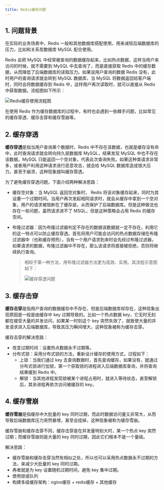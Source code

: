 ```yaml
---
title: Redis缓存问题
---
```


## 1. 问题背景

在实际的业务场景中，Redis 一般和其他数据库搭配使用，用来减轻后端数据库的压力，比如和关系型数据库 MySQL 配合使用。

Redis 会把 MySQL 中经常被查询的数据缓存起来，比如热点数据，这样当用户来访问的时候，就不需要到 MySQL 中去查询了，而是直接获取 Redis 中的缓存数据，从而降低了后端数据库的读取压力。如果说用户查询的数据 Redis 没有，此时用户的查询请求就会转到 MySQL 数据库，当 MySQL 将数据返回给客户端时，同时会将数据缓存到 Redis 中，这样用户再次读取时，就可以直接从 Redis 中获取数据。流程图如下所示：

![Redis缓存使用流程图](https://figure-bed.chua-n.com/数据库/Redis/1K924O02-0.gif)

在使用 Redis 作为缓存数据库的过程中，有时也会遇到一些棘手问题，比如常见的缓存穿透、缓存击穿和缓存雪崩等。

## 2. 缓存穿透

**缓存穿透**是指当用户查询某个数据时，Redis 中不存在该数据，也就是缓存没有命中，此时查询请求就会转向持久层数据库 MySQL，结果发现 MySQL 中也不存在该数据，MySQL 只能返回一个空对象，代表此次查询失败。如果这种类请求非常多，或者用户利用这种请求进行恶意攻击，就会给 MySQL 数据库造成很大压力，甚至于崩溃，这种现象就叫缓存穿透。

为了避免缓存穿透问题，下面介绍两种解决思路：

- 缓存空对象：当 MySQL 返回空对象时， Redis 将该对象缓存起来，同时为其设置一个过期时间。当用户再次发起相同请求时，就会从缓存中拿到一个空对象，用户的请求被阻断在了缓存层，从而保护了后端数据库。但是这种做法也存在一些问题，虽然请求进不了 MSQL，但是这种策略会占用 Redis 的缓存空间。

- 布隆过滤器：因为布隆过滤器判定不存在的数据该数据就一定不存在，利用它的这一特点可以防止缓存穿透。首先将用户可能会访问的热点数据存储在布隆过滤器中（也称缓存预热），当有一个用户请求到来时会先经过布隆过滤器，如果请求的数据，布隆过滤器中不存在，那么该请求将直接被拒绝，否则将继续执行查询。

  > 相较于第一种方法，用布隆过滤器方法更为高效、实用。其流程示意图如下：
  >
  > ![缓存穿透问题](https://figure-bed.chua-n.com/数据库/Redis/1K924O21-1.gif)

## 3. 缓存击穿

**缓存击穿**是指用户查询的数据缓存中不存在，但是后端数据库却存在，这种现象出现原因是一般是由缓存中 key 过期导致的。比如一个热点数据 key，它无时无刻都在接受大量的并发访问，如果某一时刻这个 key 突然失效了，就致使大量的并发请求进入后端数据库，导致其压力瞬间增大，这种现象被称为缓存击穿。

缓存击穿的解决思路：

- 改变过期时间：设置热点数据永不过期等。
- 分布式锁：采用分布式锁的方法，重新设计缓存的使用方式，过程如下：
  - 上锁：当我们通过 key 去查询数据时，首先查询缓存，如果没有，就通过分布式锁进行加锁，第一个获取锁的进程进入后端数据库查询，并将查询结果缓到 Redis 中。
  - 解锁：当其他进程发现锁被某个进程占用时，就进入等待状态，直至解锁后，其余进程再依次访问被缓存的 key。

## 4. 缓存雪崩

**缓存雪崩**是指缓存中大批量的 key 同时过期，而此时数据访问量又非常大，从而导致后端数据库压力突然暴增，甚至会挂掉，这种现象被称为缓存雪崩。

缓存雪崩和缓存击穿不同，缓存击穿是在并发量特别大时，某一个热点 key 突然过期；而缓存雪崩则是大量的 key 同时过期，因此它们根本不是一个量级。

解决思路：

- 缓存雪崩和缓存击穿当然有相似之处，所以也可以采用热点数据永不过期的方法，来减少大批量的 key 同时过期。
- 再者就是为 key 设置随机过期时间，避免 key 集中过期。
- 使用锁或队列
- 构建多级缓存架构：nginx缓存 + redis缓存 + 其他缓存

